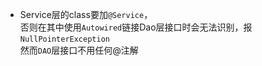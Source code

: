 - Service层的class要加`@Service`，  
  否则在其中使用`Autowired`链接Dao层接口时会无法识别，报`NullPointerException`   
  然而`DAO`层接口不用任何@注解
